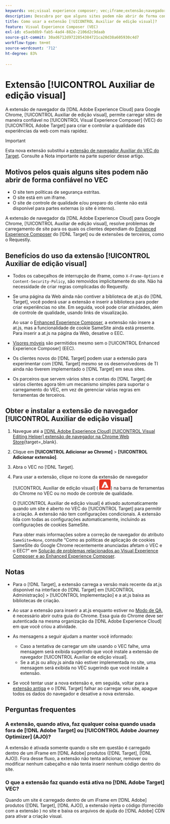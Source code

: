```yaml
---
keywords: vec;visual experience composer; vec;iframe;extensão;navegador;perguntas frequentes
description: Descubra por que alguns sites podem não abrir de forma confiável no [!UICONTROL Visual Experience Composer] (VEC). A extensão de navegador [!UICONTROL Auxiliar de edição visual] permite carregar sites de maneira confiável no VEC.
title: Como usar a extensão [!UICONTROL Auxiliar de edição visual]?
feature: Visual Experience Composer (VEC)
exl-id: e5aeb8b9-fab5-4ad4-882e-2106d2c9daab
source-git-commit: 30ad6712d9722854384721ca20d38a605930c4d7
workflow-type: tm+mt
source-wordcount: '712'
ht-degree: 83%

---
```


# Extensão [!UICONTROL Auxiliar de edição visual]

A extensão de navegador da [!DNL Adobe Experience Cloud] para Google Chrome, [!UICONTROL Auxiliar de edição visual], permite carregar sites de maneira confiável no [!UICONTROL Visual Experience Composer] (VEC) do [!UICONTROL Adobe Target] para criar e controlar a qualidade das experiências da web com mais rapidez.

>[!IMPORTANT]
>
>Esta nova extensão substitui a [extensão de navegador Auxiliar do VEC do Target](/help/main/c-experiences/c-visual-experience-composer/r-troubleshoot-composer/vec-helper-browser-extension.md). Consulte a Nota importante na parte superior desse artigo.

## Motivos pelos quais alguns sites podem não abrir de forma confiável no VEC

* O site tem políticas de segurança estritas.
* O site está em um iframe.
* O site de controle de qualidade e/ou preparo do cliente não está disponível para partes externas (o site é interno).

A extensão de navegador da [!DNL Adobe Experience Cloud] para Google Chrome, [!UICONTROL Auxiliar de edição visual], resolve problemas de carregamento de site para os quais os clientes dependiam do [Enhanced Experience Composer](/help/main/administrating-target/visual-experience-composer-set-up.md#eec) do [!DNL Target] ou de extensões de terceiros, como o Requestly.

## Benefícios do uso da extensão [!UICONTROL Auxiliar de edição visual]

* Todos os cabeçalhos de interrupção de iframe, como `X-Frame-Options` e `Content-Security-Policy`, são removidos implicitamente do site. Não há necessidade de criar regras complicadas do Requestly.
* Se uma página da Web ainda não contiver a biblioteca de at.js do [!DNL Target], você poderá usar a extensão e inserir a biblioteca para poder criar experiências no site. Em seguida, você pode criar atividades, além de controle de qualidade, usando links de visualização.

   Ao usar o [Enhanced Experience Composer](/help/main/administrating-target/visual-experience-composer-set-up.md#eec), a extensão não insere a at.js, mas a funcionalidade de cookie SameSite ainda está presente. Para inserir a at.js na página da Web, desative o EEC.

* [Visores móveis](/help/main/c-experiences/c-visual-experience-composer/mobile-viewports.md) são permitidos mesmo sem o [!UICONTROL Enhanced Experience Composer] (EEC).
* Os clientes novos do [!DNL Target] podem usar a extensão para experimentar com [!DNL Target] mesmo se os desenvolvedores de TI ainda não tiverem implementado o [!DNL Target] em seus sites.
* Os parceiros que servem vários sites e contas do [!DNL Target] de vários clientes agora têm um mecanismo simples para suportar o carregamento do VEC, em vez de gerenciar várias regras em ferramentas de terceiros.

## Obter e instalar a extensão de navegador [!UICONTROL Auxiliar de edição visual]

1. Navegue até a [[!DNL Adobe Experience Cloud] [!UICONTROL Visual Editing Helper] extensão de navegador na Chrome Web Store](https://chrome.google.com/webstore/detail/adobe-experience-cloud-vi/kgmjjkfjacffaebgpkpcllakjifppnca){target=_blank}.
1. Clique em **[!UICONTROL Adicionar ao Chrome]** > **[!UICONTROL Adicionar extensão]**.
1. Abra o VEC no [!DNL Target].
1. Para usar a extensão, clique no ícone da extensão de navegador [!UICONTROL Auxiliar de edição visual] (![ícone da extensão de edição visual](/help/main/c-experiences/c-visual-experience-composer/r-troubleshoot-composer/assets/visual-editing-helper.png)) na barra de ferramentas do Chrome no VEC ou no modo de controle de qualidade.

   O [!UICONTROL Auxiliar de edição visual] é ativado automaticamente quando um site é aberto no VEC do [!UICONTROL Target] para permitir a criação. A extensão não tem configurações condicionais. A extensão lida com todas as configurações automaticamente, incluindo as configurações de cookies SameSite.

   Para obter mais informações sobre a correção de navegador do atributo `SameSite=None`, consulte “Como as políticas de aplicação de cookies SameSite do Google Chrome recentemente anunciadas afetam o VEC e o EEC?” em [Solução de problemas relacionados ao Visual Experience Composer e ao Enhanced Experience Composer](/help/main/c-experiences/c-visual-experience-composer/r-troubleshoot-composer/issues-related-to-the-visual-experience-composer-vec-and-enhanced-experience-composer-eec.md).

## Notas

* Para o [!DNL Target], a extensão carrega a versão mais recente da at.js disponível na interface do [!DNL Target] em [!UICONTROL Administração] > [!UICONTROL Implementação] e a at.js baixa as bibliotecas de criação.
* Ao usar a extensão para inserir a at.js enquanto estiver no [Modo de QA](/help/main/c-activities/c-activity-qa/activity-qa.md), é necessário abrir outra guia do Chrome. Essa guia do Chrome deve ser autenticada na mesma organização da [!DNL Adobe Experience Cloud] em que você criou a atividade.
* As mensagens a seguir ajudam a manter você informado:

   * Caso a tentativa de carregar um site usando o VEC falhe, uma mensagem será exibida sugerindo que você instale a extensão de navegador [!UICONTROL Auxiliar de edição visual].
   * Se a at.js ou alloy.js ainda não estiver implementada no site, uma mensagem será exibida no VEC sugerindo que você instale a extensão.
* Se você tentar usar a nova extensão e, em seguida, voltar para a [extensão antiga](/help/main/c-experiences/c-visual-experience-composer/r-troubleshoot-composer/vec-helper-browser-extension.md) e o [!DNL Target] falhar ao carregar seu site, apague todos os dados do navegador e desative a nova extensão.

## Perguntas frequentes

### A extensão, quando ativa, faz qualquer coisa quando usada fora de [!DNL Adobe Target] ou [!UICONTROL Adobe Journey Optimizer] (AJO)?

A extensão é ativada somente quando o site em questão é carregado dentro de um iFrame em [!DNL Adobe] produtos ([!DNL Target], [!DNL AJO]). Fora desse fluxo, a extensão não tenta adicionar, remover ou modificar nenhum cabeçalho e não tenta inserir nenhum código dentro do site.

### O que a extensão faz quando está ativa no [!DNL Adobe Target] VEC?

Quando um site é carregado dentro de um iFrame em [!DNL Adobe] produtos ([!DNL Target], [!DNL AJO]), a extensão injeta o código (fornecido com a extensão ) no site e baixa os arquivos de ajuda do [!DNL Adobe] CDN para ativar a criação visual.
